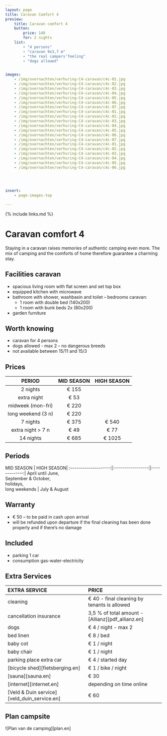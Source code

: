 ```yaml
---
layout: page
title: Caravan Comfort 4 
preview: 
    title: Caravan comfort 4 
    button:
        price: 140
        for: 2 nights
    list:
        - "4 persons"
        - "caravan 9x3,7 m"
        - "the real campers’feeling"
        - "dogs allowed"
        

images:
    - /img/overnachten/verhuring-C4-caravan/c4c-01.jpg
    - /img/overnachten/verhuring-C4-caravan/c4c-02.jpg
    - /img/overnachten/verhuring-C4-caravan/c4c-03.jpg
    - /img/overnachten/verhuring-C4-caravan/c4c-04.jpg
    - /img/overnachten/verhuring-C4-caravan/c4c-05.jpg
    - /img/overnachten/verhuring-C4-caravan/c4c-06.jpg
    - /img/overnachten/verhuring-C4-caravan/c4c-07.jpg
    - /img/overnachten/verhuring-C4-caravan/c4c-01.jpg
    - /img/overnachten/verhuring-C4-caravan/c4c-02.jpg
    - /img/overnachten/verhuring-C4-caravan/c4c-03.jpg
    - /img/overnachten/verhuring-C4-caravan/c4c-04.jpg
    - /img/overnachten/verhuring-C4-caravan/c4c-05.jpg
    - /img/overnachten/verhuring-C4-caravan/c4c-06.jpg
    - /img/overnachten/verhuring-C4-caravan/c4c-07.jpg
    - /img/overnachten/verhuring-C4-caravan/c4c-01.jpg
    - /img/overnachten/verhuring-C4-caravan/c4c-02.jpg
    - /img/overnachten/verhuring-C4-caravan/c4c-03.jpg
    - /img/overnachten/verhuring-C4-caravan/c4c-04.jpg
    - /img/overnachten/verhuring-C4-caravan/c4c-05.jpg
    - /img/overnachten/verhuring-C4-caravan/c4c-06.jpg
    
    
    
    
insert:
    - page-images-top

---
```


{% include links.md %}

# Caravan comfort 4 

Staying in a caravan raises memories of authentic camping even more. The mix of camping and the comforts of home therefore guarantee a charming stay.

## Facilities caravan
- spacious living room with flat screen and set top box
- equipped kitchen with microwave
- bathroom with shower, washbasin and toilet 
– bedrooms caravan:
    - 1 room with double bed (140x200)
    - 1 room with bunk beds 2x (80x200) 
- garden furniture
    
## Worth knowing
- caravan for 4 persons
- dogs allowed - max 2 – no dangerous breeds
- not available between 15/11 and 15/3

## Prices

PERIOD           | MID SEASON | HIGH SEASON |
:------------------:|:-------------:|:-----------:|
2 nights           |€ 155          |       
extra night         |€ 53           |           
midweek (mon-fri)   |€ 220          |
long weekend (3 n)| € 220       |
7 nights           |€ 375          | € 540
extra night > 7 n    |€ 49           | € 77
14 nights          |€ 685          | € 1025


## Periods

MID SEASON      |    HIGH SEASON|
:--------------------:|:-----------------:|:-------------:|
 April until June, <br>September & October, <br>holidays, <br>long weekends  | July & August

## Warranty
- € 50 – to be paid in cash upon arrival
- will be refunded upon departure if the final cleaning has been done properly and if there’s no damage 

## Included
- parking 1 car
- consumption gas-water-electricity


## Extra Services
EXTRA SERVICE               | PRICE
:-------------------|:-----------|
cleaning          | € 40 - final cleaning by tenants is allowed
cancellation insurance| 3,5 % of total amount - [Allianz][pdf_allianz.en] 
dogs               | € 4 / night - max 2
bed linen        | € 8 / bed
baby cot          | € 1 / night
baby chair         | € 1 / night
parking place extra car  | € 4 / started day
[bicycle shed][fietsberging.en]| € 1 / bike / night
[sauna][sauna.en]   | € 30
[internet][internet.en]| depending on time online
[Veld & Duin service][veld_duin_service.en]| € 60


## Plan campsite

![Plan van de camping][plan.en]